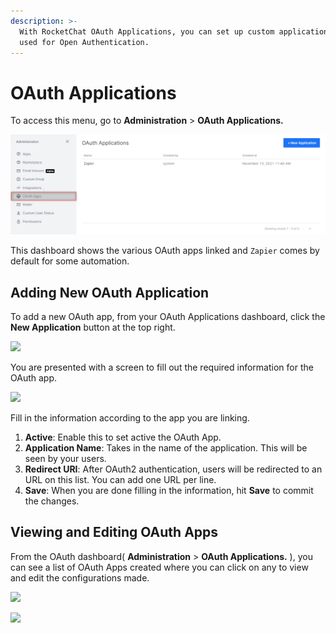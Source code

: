 ```yaml
---
description: >-
  With RocketChat OAuth Applications, you can set up custom applications to be
  used for Open Authentication.
---
```


# OAuth Applications

To access this menu, go to **Administration** > **OAuth Applications.**

![](<../../../.gitbook/assets/image (652) (1) (1) (1) (1) (1).png>)

This dashboard shows the various OAuth apps linked and `Zapier` comes by default for some automation.

## Adding New OAuth Application

To add a new OAuth app, from your OAuth Applications dashboard, click the **New Application** button at the top right.

![](../../../.gitbook/assets/2021-11-11\_12h17\_17.png)

You are presented with a screen to fill out the required information for the OAuth app.

![](../../../.gitbook/assets/2021-11-12\_10h12\_51.png)

Fill in the information according to the app you are linking.

1. **Active**: Enable this to set active the OAuth App.
2. **Application Name**: Takes in the name of the application. This will be seen by your users.
3. **Redirect URI**: After OAuth2 authentication, users will be redirected to an URL on this list. You can add one URL per line.
4. **Save**: When you are done filling in the information, hit **Save** to commit the changes.

## Viewing and Editing OAuth Apps

From the OAuth dashboard( **Administration** > **OAuth Applications.** ), you can see a list of OAuth Apps created where you can click on any to view and edit the configurations made.

![](../../../.gitbook/assets/2021-11-12\_10h34\_12.png)

![](../../../.gitbook/assets/2021-11-12\_10h45\_09.png)
